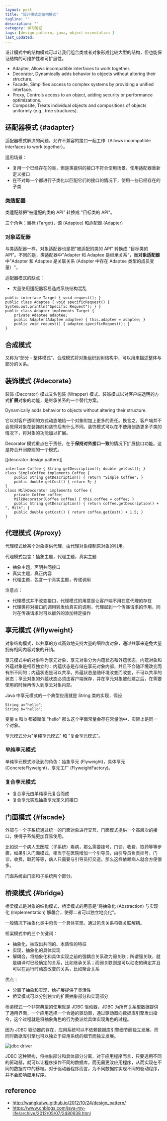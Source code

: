 ```yaml
---
layout: post
title: "设计模式之结构模式"
tagline: ""
description: ""
category: 学习笔记
tags: [design-pattern, java, object-orientation ]
last_updated:
---
```


设计模式中的结构模式可以让我们组合类或者对象形成比较大型的结构，但也能保证结构的可维护性和可扩展性。

- Adapter, Allows incompatible interfaces to work together.
- Decorator, Dynamically adds behavior to objects without altering their structure.
- Facade, Simplifies access to complex systems by providing a unified interface.
- Proxy, Controls access to an object, adding security or performance optimizations.
- Composite, Treats individual objects and compositions of objects uniformly (e.g., tree structures).


## 适配器模式 {#adapter}
适配器模式解决的问题，允许不兼容的接口一起工作（Allows incompatible interfaces to work together）。

适用场景：

- 复用一个已经存在的类，但是类提供的接口不符合使用场景，使用适配器重新定义接口
- 在不对每一个都进行子类化以匹配它们的接口的情况下，使用一些已经存在的子类

### 类适配器
类适配器把"被适配的类的 API" 转换成 "目标类的 API"。

三个角色：目标 (Target)，源 (Adaptee) 和适配器 (Adapter)

### 对象适配器
与类适配器一样，对象适配器也是把"被适配的类的 API" 转换成 "目标类的 API"。不同的是，类适配器中"Adapter 和 Adaptee 是继承关系"，而**对象适配器**中"Adapter 和 Adaptee 是关联关系 (Adapter 中存在 Adaptee 类型的成员变量）"。

适配器模式的缺点：

- 大量使用适配器容易造成系统结构混乱


```
public interface Target { void request(); }
public class Adaptee { void specificRequest() { System.out.println("Specific Request"); } }
public class Adapter implements Target {
    private Adaptee adaptee;
    public Adapter(Adaptee adaptee) { this.adaptee = adaptee; }
    public void request() { adaptee.specificRequest(); }
}
```

## 合成模式
又称为“部分 - 整体模式”，合成模式将对象组织到树结构中，可以用来描述整体与部分的关系。


## 装饰模式 {#decorate}
装饰 (Decorator) 模式又名包装 (Wrapper) 模式。装饰模式以对客户端透明的方式**扩展**对象的功能，是继承关系的一个替代方案。

Dynamically adds behavior to objects without altering their structure.

它以对客户透明的方式动态地给一个对象附加上更多的责任。换言之，客户端并不会觉得对象在装饰前和装饰后有什么不同。装饰模式可以在不使用创造更多子类的情况下，将对象的功能加以扩展。

Decorator 模式重点在于责任，在于**保持对外接口一致**的情况下扩展接口功能。这是符合开闭原则的一个模式。

[[decorator design pattern]]

```
interface Coffee { String getDescription(); double getCost(); }
class SimpleCoffee implements Coffee {
    public String getDescription() { return "Simple Coffee"; }
    public double getCost() { return 5; }
}
class MilkDecorator implements Coffee {
    private Coffee coffee;
    MilkDecorator(Coffee coffee) { this.coffee = coffee; }
    public String getDescription() { return coffee.getDescription() + ", Milk"; }
    public double getCost() { return coffee.getCost() + 1.5; }
}
```

## 代理模式 {#proxy}
代理模式给某个对象提供代理，由代理对象控制原对象的引用。

代理模式包含：抽象主题，代理主题，真实主题

- 抽象主题，声明共同接口
- 真实主题，真正内容
- 代理主题，包含一个真实主题，传递调用

注意点：

- 代理模式并不改变接口，代理模式的用意是让客户端不用在意代理的存在
- 代理类将对接口的调用转发给真实的调用，代理起到一个传递请求的作用，同时在传递请求时可以额外的添加特定操作

## 享元模式 {#flyweight}
对象结构模式，以共享的方式高效地支持大量的细粒度对象，通过共享来避免大量拥有相同内容对象的开销。

享元模式中的对象称为享元对象，享元对象分为内蕴状态和外蕴状态。内蕴对象和外蕴对象是相互独立的：内蕴状态是存储在享元对象内部，并且不会随环境改变而有所不同的；内蕴状态是可以共享。外蕴状态是随环境改变而改变，不可以共享的状态；享云对象的外蕴状态必须由客户端保存，并在享元对象被创建之后，在需要使用的时候再传入到享云对象内部。

Java 中享元模式的一个典型应用就是 String 类的实现，假设

    String a="hello";
    String b="hello";

变量 a 和 b 都被赋值 "hello" 那么这个字面常量会存在常量池中，实际上是同一个对象。

享元模式分为"单纯享元模式" 和 "复合享元模式"。

### 单纯享元模式
单纯享元模式涉及到的角色：抽象享元 (Flyweight)，具体享元 (ConcreteFlyweight)，享元工厂 (FlyweightFactory)。


### 复合享元模式

- 复合享元由单纯享元复合而成
- 复合享元实现抽象享元定义的接口


## 门面模式 {#facade}

外部与一个子系统通过统一的门面对象进行交互，门面模式提供一个高层次的接口，使得子系统更加容易使用。

比如说一个病人去医院（子系统）看病，那么需要挂号，门诊，收费，取药等等步骤，如果引入门面模式，相当于在医院增加一个引导员，由引导员负责挂号，门诊，收费，取药等等，病人只需要与引导员打交道。那么这样依赖病人就会方便很多。

门面系统由门面和子系统两个部分。

## 桥梁模式 {#bridge}
桥梁模式是对象的结构模式，桥梁模式的用意是“将抽象化 (Abstraction) 与实现化 (Implementation) 解耦合，使得二者可以独立地变化”。



一般情况下抽象化类中包含一个具体实现，通过包含关系将强关联解耦。

桥梁模式中的三个关键词：

- 抽象化，抽取出共同的、本质性的特征
- 实现，抽象化的具体实现
- 解耦合，将抽象化和具体实现之前的强耦合关系改为弱关联；所谓强关联，就是编译时已经确定的关系，比如继承关系；而弱关联则是可以动态的确定并且可以在运行时动态改变的关系，比如聚合关系

优点：

- 分离了抽象和实现，给扩展提供了灵活性
- 桥梁模式可以分别独立的扩展抽象部分和实现部分

桥梁模式一个非常典型的使用就是 JDBC 驱动器，JDBC 为所有关系型数据提供了通用界面，一个应用选择一个合适的驱动器，通过驱动器向数据库引擎发出指令，这个过程就是将抽象角色的行为委派给具体实现角色的过程。

因为 JDBC 驱动器的存在，应用系统可以不依赖数据库引擎细节而独立发展，而同时数据库引擎也可以独立于应用系统的细节而独立发展。

![jdbc driver](/assets/jdbc-driver.png)

JDBC 这种架构，将抽象部分和具体部分分离，对于应用程序而言，只要选用不同的驱动器，就可以让程序操作不同的数据库，而无需更改应用程序，从而实现在不同的数据库中的移植。对于驱动器程序而言，为不同数据库实现不同的驱动程序，并不会影响应用程序。

## reference

- <http://wangkuiwu.github.io/2012/10/24/design_pattern/>
- https://www.cnblogs.com/java-my-life/archive/2012/05/07/2480938.html
